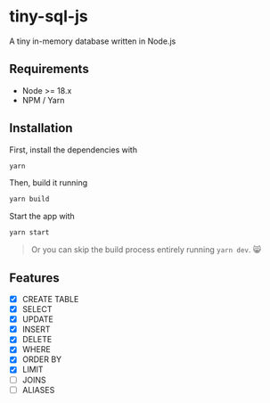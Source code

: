 # tiny-sql-js

A tiny in-memory database written in Node.js

## Requirements

- Node >= 18.x
- NPM / Yarn

## Installation

First, install the dependencies with

```sh
yarn
```

Then, build it running

```sh
yarn build
```

Start the app with

```sh
yarn start
```

> Or you can skip the build process entirely running `yarn dev`. 😸

## Features

- [x] CREATE TABLE
- [x] SELECT
- [x] UPDATE
- [x] INSERT
- [x] DELETE
- [x] WHERE
- [x] ORDER BY
- [x] LIMIT
- [ ] JOINS
- [ ] ALIASES
